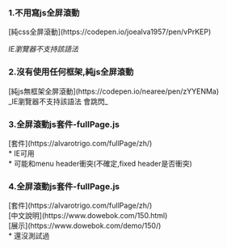 

<h3>1.不用寫js全屏滾動</h3>
[純css全屏滾動](https://codepen.io/joealva1957/pen/vPrKEP) <br>

_IE瀏覽器不支持該語法_

<h3>2.沒有使用任何框架,純js全屏滾動</h3>
[純js無框架全屏滾動](https://codepen.io/nearee/pen/zYYENMa) <br>
_IE瀏覽器不支持該語法 會跳閃_

<h3>3.全屏滾動js套件-fullPage.js</h3>
[套件](https://alvarotrigo.com/fullPage/zh/) <br>
* IE可用 <br>
* 可能和menu header衝突(不確定,fixed header是否衝突) <br>


<h3>4.全屏滾動js套件-fullPage.js</h3>
[套件](https://alvarotrigo.com/fullPage/zh/) <br>
[中文說明](https://www.dowebok.com/150.html) <br>
[展示](https://www.dowebok.com/demo/150/) <br>
* 還沒測試過 <br>
